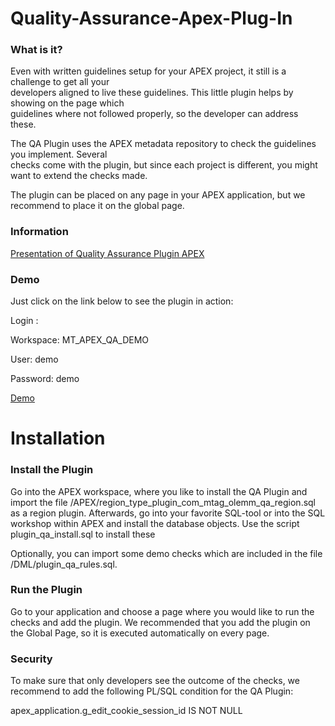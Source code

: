 # Quality-Assurance-Apex-Plug-In

<h3>What is it?</h3>

Even with written guidelines setup for your APEX project, it still is a challenge to get all your </br>developers aligned to live these guidelines.  This little plugin helps by showing on the page which</br> guidelines where not followed properly, so the developer can address these.


The QA Plugin uses the APEX metadata repository to check the guidelines you implement. Several </br>checks come with the plugin, but since each project is different, you might want to extend the checks made.


The plugin can be placed on any page in your APEX application, but we recommend to place it on the global page. 

<h3>Information</h3>
<a href="http://de.slideshare.net/OliverLemm/the-apex-qa-plugin" target="_blank">Presentation of Quality Assurance Plugin APEX </a>

<h3>Demo</h3>
<p>Just click on the link below to see the plugin in action:</p>
<p>Login : <p> Workspace: MT_APEX_QA_DEMO </p> <p> User: demo </p> <p> Password: demo </p> </p> 

<p><a href="http://apex.mt-ag.com/apex/f?p=278:LOGIN_DESKTOP::::::" target="_blank">Demo</a></p>

# Installation

<h3>Install the Plugin</h3>

<p>Go into the APEX workspace, where you like to install the QA Plugin and import the file /APEX/region_type_plugin_com_mtag_olemm_qa_region.sql as a region plugin.
Afterwards, go into your favorite SQL-tool or into the SQL workshop within APEX and install the database objects. Use the script plugin_qa_install.sql to install these
</p>

<p>Optionally, you can import some demo checks which are included in the file /DML/plugin_qa_rules.sql.</p>

<h3>Run the Plugin</h3>
<p>Go to your application and choose a page where you would like to run the checks and add the plugin. We recommended that you add the plugin on the Global Page, so it is executed automatically on every page.</p>

<h3>Security</h3>
<p>To make sure that only developers see the outcome of the checks, we recommend to add the following  PL/SQL condition for the QA Plugin:</p>

<p>apex_application.g_edit_cookie_session_id IS NOT NULL 
</p>

